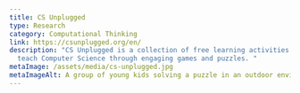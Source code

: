 ```yaml
---
title: CS Unplugged
type: Research
category: Computational Thinking
link: https://csunplugged.org/en/
description: "CS Unplugged is a collection of free learning activities that
  teach Computer Science through engaging games and puzzles. "
metaImage: /assets/media/cs-unplugged.jpg
metaImageAlt: A group of young kids solving a puzzle in an outdoor environment.
---
```

